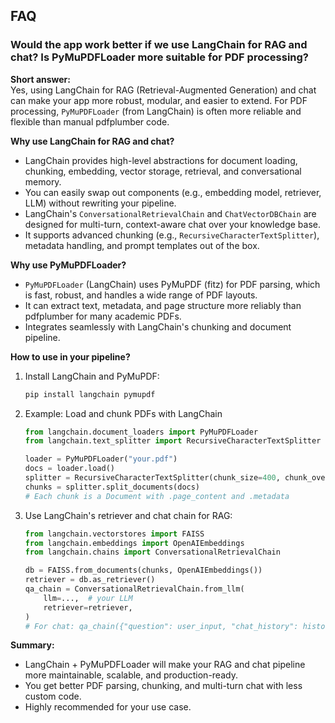 ## FAQ

### Would the app work better if we use LangChain for RAG and chat? Is PyMuPDFLoader more suitable for PDF processing?

**Short answer:**  
Yes, using LangChain for RAG (Retrieval-Augmented Generation) and chat can make your app more robust, modular, and easier to extend. For PDF processing, `PyMuPDFLoader` (from LangChain) is often more reliable and flexible than manual pdfplumber code.

**Why use LangChain for RAG and chat?**
- LangChain provides high-level abstractions for document loading, chunking, embedding, vector storage, retrieval, and conversational memory.
- You can easily swap out components (e.g., embedding model, retriever, LLM) without rewriting your pipeline.
- LangChain's `ConversationalRetrievalChain` and `ChatVectorDBChain` are designed for multi-turn, context-aware chat over your knowledge base.
- It supports advanced chunking (e.g., `RecursiveCharacterTextSplitter`), metadata handling, and prompt templates out of the box.

**Why use PyMuPDFLoader?**
- `PyMuPDFLoader` (LangChain) uses PyMuPDF (fitz) for PDF parsing, which is fast, robust, and handles a wide range of PDF layouts.
- It can extract text, metadata, and page structure more reliably than pdfplumber for many academic PDFs.
- Integrates seamlessly with LangChain's chunking and document pipeline.

**How to use in your pipeline?**
1. Install LangChain and PyMuPDF:
   ```bash
   pip install langchain pymupdf
   ```
2. Example: Load and chunk PDFs with LangChain
   ```python
   from langchain.document_loaders import PyMuPDFLoader
   from langchain.text_splitter import RecursiveCharacterTextSplitter

   loader = PyMuPDFLoader("your.pdf")
   docs = loader.load()
   splitter = RecursiveCharacterTextSplitter(chunk_size=400, chunk_overlap=50)
   chunks = splitter.split_documents(docs)
   # Each chunk is a Document with .page_content and .metadata
   ```
3. Use LangChain's retriever and chat chain for RAG:
   ```python
   from langchain.vectorstores import FAISS
   from langchain.embeddings import OpenAIEmbeddings
   from langchain.chains import ConversationalRetrievalChain

   db = FAISS.from_documents(chunks, OpenAIEmbeddings())
   retriever = db.as_retriever()
   qa_chain = ConversationalRetrievalChain.from_llm(
       llm=...,  # your LLM
       retriever=retriever,
   )
   # For chat: qa_chain({"question": user_input, "chat_history": history})
   ```

**Summary:**  
- LangChain + PyMuPDFLoader will make your RAG and chat pipeline more maintainable, scalable, and production-ready.
- You get better PDF parsing, chunking, and multi-turn chat with less custom code.
- Highly recommended for your use case.
